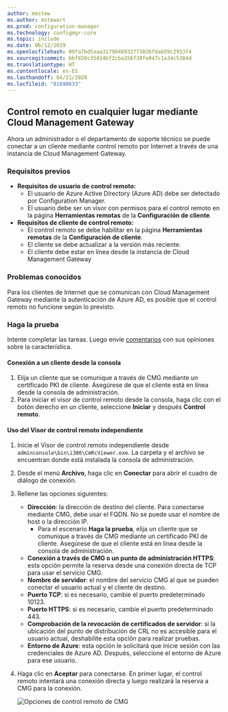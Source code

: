 ```yaml
---
author: mestew
ms.author: mstewart
ms.prod: configuration-manager
ms.technology: configmgr-core
ms.topic: include
ms.date: 06/12/2019
ms.openlocfilehash: 09fa7bd5aaa317984b932773026fdab59c2953f4
ms.sourcegitcommit: bbf820c35414bf2cba356f30fe047c1a34c5384d
ms.translationtype: HT
ms.contentlocale: es-ES
ms.lasthandoff: 04/21/2020
ms.locfileid: "81698633"
---
```

## <a name="remote-control-anywhere-using-cloud-management-gateway"></a>Control remoto en cualquier lugar mediante Cloud Management Gateway
<!--4575930-->
Ahora un administrador o el departamento de soporte técnico se puede conectar a un cliente mediante control remoto por Internet a través de una instancia de Cloud Management Gateway.

### <a name="prerequisites"></a>Requisitos previos

- **Requisitos de usuario de control remoto:**
   - El usuario de Azure Active Directory (Azure AD) debe ser detectado por Configuration Manager.
   - El usuario debe ser un visor con permisos para el control remoto en la página **Herramientas remotas** de la **Configuración de cliente**.
- **Requisitos de cliente de control remoto:**
   - El control remoto se debe habilitar en la página **Herramientas remotas** de la **Configuración de cliente**.
   - El cliente se debe actualizar a la versión más reciente.
   - El cliente debe estar en línea desde la instancia de Cloud Management Gateway

### <a name="known-issues"></a>Problemas conocidos

Para los clientes de Internet que se comunican con Cloud Management Gateway mediante la autenticación de Azure AD, es posible que el control remoto no funcione según lo previsto.

### <a name="try-it-out"></a>Haga la prueba

Intente completar las tareas. Luego envíe [comentarios](../../../../understand/find-help.md#product-feedback) con sus opiniones sobre la característica.

#### <a name="connect-to-a-client-from-the-console"></a>Conexión a un cliente desde la consola

1. Elija un cliente que se comunique a través de CMG mediante un certificado PKI de cliente. Asegúrese de que el cliente está en línea desde la consola de administración. 
1. Para iniciar el visor de control remoto desde la consola, haga clic con el botón derecho en un cliente, seleccione **Iniciar** y después **Control remoto**.


#### <a name="use-the-standalone-remote-control-viewer"></a>Uso del Visor de control remoto independiente

1. Inicie el Visor de control remoto independiente desde `adminconsole\bin\i386\CmRcViewer.exe`. La carpeta y el archivo se encuentran donde está instalada la consola de administración.
1. Desde el menú **Archivo**, haga clic en **Conectar** para abrir el cuadro de diálogo de conexión.
1. Rellene las opciones siguientes:
   - **Dirección**: la dirección de destino del cliente. Para conectarse mediante CMG, debe usar el FQDN. No se puede usar el nombre de host o la dirección IP.
       - Para el escenario **Haga la prueba**, elija un cliente que se comunique a través de CMG mediante un certificado PKI de cliente. Asegúrese de que el cliente está en línea desde la consola de administración.  
   - **Conexión a través de CMG o un punto de administración HTTPS**: esta opción permite la reserva desde una conexión directa de TCP para usar el servicio CMG.
   - **Nombre de servidor**: el nombre del servicio CMG al que se pueden conectar el usuario actual y el cliente de destino.
   - **Puerto TCP**: si es necesario, cambie el puerto predeterminado 10123.
   - **Puerto HTTPS**: si es necesario, cambie el puerto predeterminado 443.
   - **Comprobación de la revocación de certificados de servidor**: si la ubicación del punto de distribución de CRL no es accesible para el usuario actual, deshabilite esta opción para realizar pruebas.
   - **Entorno de Azure**: esta opción le solicitará que inicie sesión con las credenciales de Azure AD. Después, seleccione el entorno de Azure para ese usuario.
1. Haga clic en **Aceptar** para conectarse. En primer lugar, el control remoto intentará una conexión directa y luego realizará la reserva a CMG para la conexión. 


    ![Opciones de control remoto de CMG](../../media/4575930-remote-control-cmg.png)
